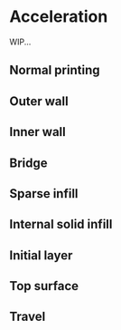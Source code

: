 # Acceleration

WIP...

## Normal printing

## Outer wall

## Inner wall

## Bridge

## Sparse infill

## Internal solid infill

## Initial layer

## Top surface

## Travel
